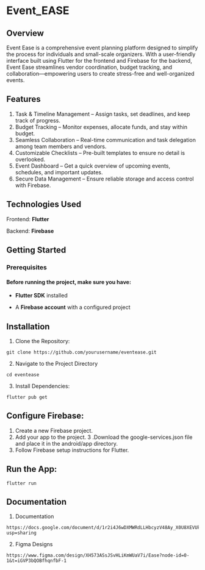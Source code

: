# Event_EASE

## Overview
Event Ease is a comprehensive event planning platform designed to simplify the process for individuals and small-scale organizers. With a user-friendly interface built using Flutter for the frontend and Firebase for the backend, Event Ease streamlines vendor coordination, budget tracking, and collaboration—empowering users to create stress-free and well-organized events.

## Features
1. Task & Timeline Management – Assign tasks, set deadlines, and keep track of progress.
2. Budget Tracking – Monitor expenses, allocate funds, and stay within budget.
3. Seamless Collaboration – Real-time communication and task delegation among team members and vendors.
4. Customizable Checklists – Pre-built templates to ensure no detail is overlooked.
5. Event Dashboard – Get a quick overview of upcoming events, schedules, and important updates.
6. Secure Data Management – Ensure reliable storage and access control with Firebase.


## Technologies Used

Frontend: **Flutter**

Backend: **Firebase**

## Getting Started

### Prerequisites
#### Before running the project, make sure you have:
- **Flutter SDK** installed

- A **Firebase account** with a configured project

## Installation
1. Clone the Repository:
```
git clone https://github.com/yourusername/eventease.git
```
2. Navigate to the Project Directory
```
cd eventease
```
3. Install Dependencies:
```
flutter pub get
```
## Configure Firebase:
1. Create a new Firebase project.
2. Add your app to the project.
3 .Download the google-services.json file and place it in the android/app directory.
4. Follow Firebase setup instructions for Flutter.

## Run the App:

```
flutter run
```

## Documentation

1. Documentation
```
https://docs.google.com/document/d/1r2i4J6wDXMWRdLLHbcyzV48Ay_X0U8XEVUk2T6_UglA/edit?usp=sharing
```
2. Figma Designs
```
https://www.figma.com/design/XH573ASsJSvHLiKmWUaV7i/Ease?node-id=0-1&t=iGVP3bQOBfhqnfbF-1
```
